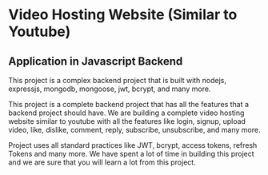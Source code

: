 # Video Hosting Website (Similar to Youtube) 
## Application in Javascript Backend

This project is a complex backend project that is built with nodejs, expressjs, mongodb, mongoose, jwt, bcrypt, and many more. 

This project is a complete backend project that has all the features that a backend project should have. We are building a complete video hosting website similar to youtube with all the features like login, signup, upload video, like, dislike, comment, reply, subscribe, unsubscribe, and many more.

Project uses all standard practices like JWT, bcrypt, access tokens, refresh Tokens and many more. We have spent a lot of time in building this project and we are sure that you will learn a lot from this project.